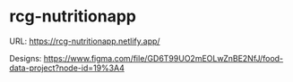# rcg-nutritionapp
URL: https://rcg-nutritionapp.netlify.app/

Designs: https://www.figma.com/file/GD6T99UO2mEOLwZnBE2NfJ/food-data-project?node-id=19%3A4
